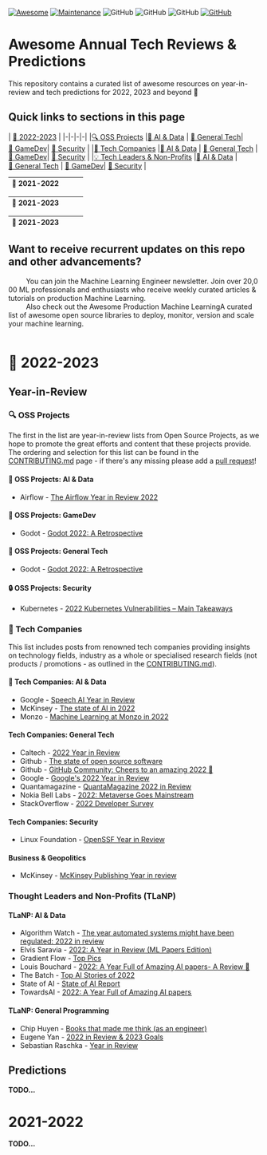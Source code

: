 [![Awesome](https://github.com/EthicalML/awesome-production-machine-learning/blob/master/images/awesome.svg)](https://github.com/sindresorhus/awesome)
[![Maintenance](https://img.shields.io/badge/Maintained%3F-YES-green.svg)](https://github.com/EthicalML/awesome-production-machine-learning/graphs/commit-activity) 
![GitHub](https://img.shields.io/badge/Release-PROD-yellow.svg) 
![GitHub](https://img.shields.io/badge/Languages-MULTI-blue.svg) 
![GitHub](https://img.shields.io/badge/License-MIT-lightgrey.svg) 
[![GitHub](https://img.shields.io/twitter/follow/axsaucedo.svg?label=Follow)](https://twitter.com/AxSaucedo/) 

# Awesome Annual Tech Reviews & Predictions

This repository contains a curated list of awesome resources on year-in-review and tech predictions for 2022, 2023 and beyond 🚀 

## Quick links to sections in this page

| [🐰 2022-2023](#-2022-2023) |
|-|-|-|-|
|[🔍 OSS Projects](#-oss-projects) |[🤖 AI & Data](#-oss-projects-ai--data) | [📜 General Tech](#-oss-projects-general-tech)| [📜 GameDev](#-oss-projects-gamedev)| [🔏 Security](#-oss-projects-security) |
|[🏢 Tech Companies](#-tech-companies) |[🤖 AI & Data](#-tech-companies-ai--data) | [📜 General Tech](#-tech-companies-general-tech) | [📜 GameDev](#-tech-companies-gamedev)| [🔏 Security](#-tech-companies-security) |
|[💡 Tech Leaders & Non-Profits](#-tech-leaders-and-non-profits-tlanp) |[🤖 AI & Data](#-tlnap-ai--data) | [📜 General Tech](#-tlnap-general-tech) | [📜 GameDev](#-tlnap-gamedev)| [🔏 Security](#-tlnap-security) |

| 🐯 2021-2022 | | | |
|-|-|-|-|

| 🐂 2021-2023 | | | |
|-|-|-|-|

| 🐀 2021-2023 | | | |
|-|-|-|-|


## Want to receive recurrent updates on this repo and other advancements? 
 
<table> 
  <tr> 
    <td width="30%"> 
         You can join the <a href="https://ethical.institute/mle.html">Machine Learning Engineer</a> newsletter. Join over 20,000 ML professionals and enthusiasts who receive weekly curated articles & tutorials on production Machine Learning. 
    </td> 
    <td width="70%"> 
        <a href="https://ethical.institute/mle.html"><img src="https://github.com/EthicalML/awesome-production-machine-learning/blob/master/images/mleng.png"></a> 
    </td> 
  </tr> 
  <tr> 
    <td width="30%"> 
         Also check out the <a href="https://github.com/EthicalML/awesome-production-machine-learning/">Awesome Production Machine Learning</a>A curated list of awesome open source libraries to deploy, monitor, version and scale your machine learning.
    </td> 
    <td width="70%"> 
        <a href="https://github.com/EthicalML/awesome-production-machine-learning/"><img src="https://github.com/EthicalML/awesome-production-machine-learning/blob/master/images/guidelines.jpg"></a> 
    </td> 
  </tr> 
</table> 


# 🐰 2022-2023

## Year-in-Review

### 🔍 OSS Projects

The first in the list are year-in-review lists from Open Source Projects, as we hope to promote the great efforts and content that these projects provide. The ordering and selection for this list can be found in the [CONTRIBUTING.md](./CONTRIBUTING.md) page - if there's any missing please add a [pull request](https://github.com/EthicalML/awesome-annual-reviews-and-trends/compare)!

#### 🤖 OSS Projects: AI & Data

* Airflow - [The Airflow Year in Review 2022](https://www.astronomer.io/blog/the-airflow-year-in-review-2022/)

#### 📜 OSS Projects: GameDev

* Godot - [Godot 2022: A Retrospective](https://godotengine.org/article/2022-retrospective)

#### 📜 OSS Projects: General Tech

* Godot - [Godot 2022: A Retrospective](https://godotengine.org/article/2022-retrospective)

#### 🔒 OSS Projects: Security

* Kubernetes - [2022 Kubernetes Vulnerabilities – Main Takeaways](https://www.armosec.io/blog/kubernetes-vulnerabilities-2022/)

### 🏢 Tech Companies

This list includes posts from renowned tech companies providing insights on technology fields, industry as a whole or specialised research fields (not products / promotions - as outlined in the [CONTRIBUTING.md](./CONTRIBUTING.md)).

#### 🤖 Tech Companies: AI & Data

* Google - [Speech AI Year in Review](https://cloud.google.com/blog/products/ai-machine-learning/google-cloud-speech-ai-in-2022)
* McKinsey - [The state of AI in 2022](https://www.mckinsey.com/capabilities/quantumblack/our-insights/the-state-of-ai-in-2022-and-a-half-decade-in-review)
* Monzo - [Machine Learning at Monzo in 2022](https://monzo.com/blog/2022/12/19/machine-learning-at-monzo-in-2022)

#### Tech Companies: General Tech

* Caltech - [2022 Year in Review](https://www.caltech.edu/about/news/2022-year-in-review?utm_medium=socialmedia&utm_source=twitter#harnessing-the-power-of-data-to-advance-science)
* Github - [The state of open source software](https://octoverse.github.com/)
* Github - [GitHub Community: Cheers to an amazing 2022 🥂](https://github.com/community/community/discussions/42328)
* Google - [Google's 2022 Year in Review](https://blog.google/inside-google/2022-at-google/?utm_source=dlvr.it&utm_medium=twitter)
* Quantamagazine - [QuantaMagazine 2022 in Review](https://www.quantamagazine.org/tag/2022-in-review/)
* Nokia Bell Labs - [2022: Metaverse Goes Mainstream](https://www.nokia.com/thought-leadership/real-insights/2022-metaverse-goes-mainstream/?utm_source=hootsuite&utm_medium=twitter&utm_campaign=nok-ye-22-1)
* StackOverflow - [2022 Developer Survey](https://survey.stackoverflow.co/2022/)

#### Tech Companies: Security

* Linux Foundation - [OpenSSF Year in Review](https://openssf.org/blog/2022/12/29/openssf-year-in-review/)

#### Business & Geopolitics

* McKinsey - [McKinsey Publishing Year in review](https://www.mckinsey.com/featured-insights/2022-year-in-review)

### Thought Leaders and Non-Profits (TLaNP)

#### TLaNP: AI & Data

* Algorithm Watch - [The year automated systems might have been regulated: 2022 in review](https://algorithmwatch.org/en/2022-in-review/)
* Elvis Saravia - [2022: A Year in Review (ML Papers Edition)](https://www.linkedin.com/feed/update/urn:li:activity:7012856741537140736/?updateEntityUrn=urn%3Ali%3Afs_feedUpdate%3A%28V2%2Curn%3Ali%3Aactivity%3A7012856741537140736%29)
* Gradient Flow - [Top Pics](https://gradientflow.substack.com/p/2023-book-of-the-year)
* Louis Bouchard - [2022: A Year Full of Amazing AI papers- A Review 🚀](https://github.com/louisfb01/best_AI_papers_2022)
* The Batch - [Top AI Stories of 2022](https://www.deeplearning.ai/the-batch/issue-176/?utm_campaign=The%20Batch&utm_content=232656287&utm_medium=social&utm_source=twitter&hss_channel=tw-992153930095251456)
* State of AI - [State of AI Report](https://www.stateof.ai/)
* TowardsAI - [2022: A Year Full of Amazing AI papers ](https://towardsai.net/p/l/2022-a-year-full-of-amazing-ai-papers%e2%80%8a-%e2%80%8aa-review)

#### TLaNP: General Programming

* Chip Huyen - [Books that made me think (as an engineer)](https://www.linkedin.com/posts/chiphuyen_engineering-books-technology-activity-7013631086350016512-YuO1?utm_source=share&utm_medium=member_desktop)
* Eugene Yan - [2022 in Review & 2023 Goals](https://eugeneyan.com/writing/2022-in-review/)
* Sebastian Raschka - [Year in Review](https://www.linkedin.com/posts/sebastianraschka_machinelearning-datascientists-ml-activity-7009892521208135680-1PaW/?utm_source=share&utm_medium=member_desktop)

## Predictions

**TODO...**

# 2021-2022

**TODO...**
